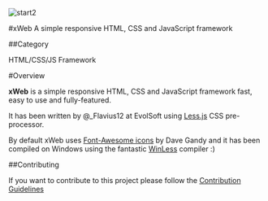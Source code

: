 ![start2](https://cloud.githubusercontent.com/assets/10303538/6315586/9463fa5c-ba06-11e4-8f30-ce7d8219c27d.png)

#xWeb
A simple responsive HTML, CSS and JavaScript framework

##Category

HTML/CSS/JS Framework

#Overview

**xWeb** is a simple responsive HTML, CSS and JavaScript framework fast, easy to use and fully-featured.

It has been written by @_Flavius12 at EvolSoft using [Less.js](http://lesscss.org/) CSS pre-processor.

By default xWeb uses [Font-Awesome icons](http://fontawesome.io) by Dave Gandy and it has been compiled on Windows using the fantastic [WinLess](http://winless.org/) compiler :)

##Contributing

If you want to contribute to this project please follow the [Contribution Guidelines](https://github.com/EvolSoft/PharTools/blob/master/CONTRIBUTING.md)
